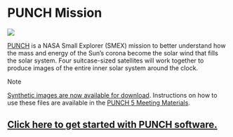 # PUNCH Mission   
![](https://punch.space.swri.edu/images/obj_mainimage_alfven.jpg)

[PUNCH](https://punch.space.swri.edu/) is a NASA Small Explorer (SMEX) mission to better understand how the mass and energy of the Sun’s corona become the solar wind that fills the solar system. Four suitcase-sized satellites will work together to produce images of the entire inner solar system around the clock. 

> [!NOTE]  
> [Synthetic images are now available for download](https://data.boulder.swri.edu/mhughes/punch_synthetic_data/).
> Instructions on how to use these files are available in the [PUNCH 5 Meeting Materials](https://github.com/punch-mission/punch-5-meeting).

## **[Click here to get started with PUNCH software.](https://github.com/punch-mission/punch-mission)**
